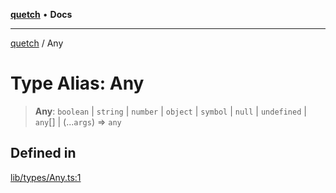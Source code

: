 [**quetch**](../README.md) • **Docs**

***

[quetch](../README.md) / Any

# Type Alias: Any

> **Any**: `boolean` \| `string` \| `number` \| `object` \| `symbol` \| `null` \| `undefined` \| `any`[] \| (...`args`) => `any`

## Defined in

[lib/types/Any.ts:1](https://github.com/nevoland/quetch/blob/b70842cb9761fe7c217edef26e0fbc90449abccb/lib/types/Any.ts#L1)
